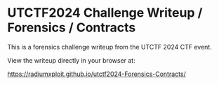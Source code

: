 # UTCTF2024 Challenge Writeup / Forensics / Contracts
This is a forensics challenge writeup from the UTCTF 2024 CTF event.

View the writeup directly in your browser at:

https://radiumxploit.github.io/utctf2024-Forensics-Contracts/

